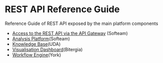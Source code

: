 # REST API Reference Guide
Reference Guide of REST API exposed by the main platform components

* [Access to the REST API via the API Gateway](api-gateway.md) (Softeam)
* [Analysis Platform](analysis-platform.md)(Softeam)
* [Knowledge Base](knowledge-base.md)(UDA)
* [Visualisation Dashboard](visualisation-dashboard.md)(Bitergia)
* [Workflow Engine](workflow-engine.md)(York)
